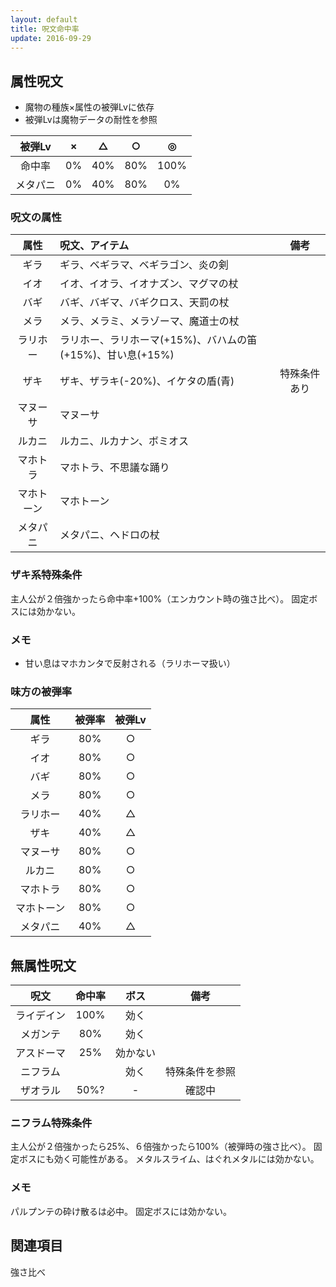 ```yaml
---
layout: default
title: 呪文命中率
update: 2016-09-29
---
```



## 属性呪文

* 魔物の種族×属性の被弾Lvに依存
* 被弾Lvは魔物データの耐性を参照

| 被弾Lv | × | △ | ○ | ◎ |
|:------:|:--:|:--:|:--:|:--:|
| 命中率 | 0% | 40% | 80% | 100% |
| メタパニ | 0% | 40% | 80% | 0% |

### 呪文の属性

| 属性 | 呪文、アイテム | 備考 |
|:----:|:---------------|:----:|
| ギラ | ギラ、ベギラマ、ベギラゴン、炎の剣 |
| イオ | イオ、イオラ、イオナズン、マグマの杖 |
| バギ | バギ、バギマ、バギクロス、天罰の杖 |
| メラ | メラ、メラミ、メラゾーマ、魔道士の杖 |
| ラリホー | ラリホー、ラリホーマ(+15%)、バハムの笛(+15%)、甘い息(+15%) |
| ザキ | ザキ、ザラキ(-20%)、イケタの盾(青) | 特殊条件あり |
| マヌーサ | マヌーサ |
| ルカニ | ルカニ、ルカナン、ボミオス |
| マホトラ | マホトラ、不思議な踊り |
| マホトーン | マホトーン |
| メタパニ | メタパニ、ヘドロの杖 |

### ザキ系特殊条件

主人公が２倍強かったら命中率+100%（エンカウント時の強さ比べ）。
固定ボスには効かない。

### メモ

* 甘い息はマホカンタで反射される（ラリホーマ扱い）

### 味方の被弾率

| 属性 | 被弾率 | 被弾Lv |
|:----:|:------:|:------:|
| ギラ | 80% | ○ |
| イオ | 80% | ○ |
| バギ | 80% | ○ |
| メラ | 80% | ○ |
| ラリホー | 40% | △ |
| ザキ | 40% | △ |
| マヌーサ | 80% | ○ |
| ルカニ | 80% | ○ |
| マホトラ | 80% | ○ |
| マホトーン | 80% | ○ |
| メタパニ | 40% | △ |


## 無属性呪文

| 呪文 | 命中率 | ボス | 備考 |
|:----:|:------:|:----:|:----:|
| ライデイン | 100% | 効く |  |
| メガンテ | 80% | 効く |  |
| アスドーマ | 25% | 効かない |  |
| ニフラム |  | 効く | 特殊条件を参照 |
| ザオラル | 50%? | - | 確認中 |

### ニフラム特殊条件

主人公が２倍強かったら25%、６倍強かったら100%（被弾時の強さ比べ）。
固定ボスにも効く可能性がある。
メタルスライム、はぐれメタルには効かない。

### メモ

パルプンテの砕け散るは必中。
固定ボスには効かない。


## 関連項目

強さ比べ
